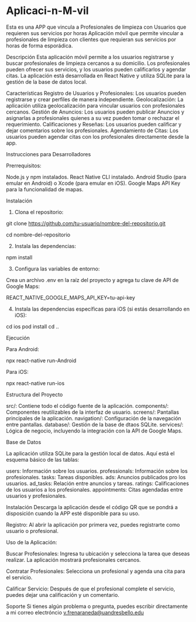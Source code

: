 # Aplicaci-n-M-vil
Esta es una APP que vincula a Profesionales de limpieza con Usuarios que requieren sus servicios por horas
Aplicación móvil que permite vincular a profesionales de limpieza con clientes que requieran sus servicios por horas de forma esporádica.

Descripción
Esta aplicación móvil permite a los usuarios registrarse y buscar profesionales de limpieza cercanos a su domicilio. Los profesionales pueden ofrecer sus servicios, y los usuarios pueden calificarlos y agendar citas. La aplicación está desarrollada en React Native y utiliza SQLite para la gestión de la base de datos local.

Características
Registro de Usuarios y Profesionales: Los usuarios pueden registrarse y crear perfiles de manera independiente.
Geolocalización: La aplicación utiliza geolocalización para vincular usuarios con profesionales cercanos.
Gestión de Anuncios: Los usuarios pueden publicar Anuncios y asignarlas a profesionales quienes a su vez pueden tomar o rechazar el requerimiento.
Calificaciones y Reseñas: Los usuarios pueden calificar y dejar comentarios sobre los profesionales.
Agendamiento de Citas: Los usuarios pueden agendar citas con los profesionales directamente desde la app.

Instrucciones para Desarrolladores

Prerrequisitos:

Node.js y npm instalados.
React Native CLI instalado.
Android Studio (para emular en Android) o Xcode (para emular en iOS).
Google Maps API Key para la funcionalidad de mapas.

Instalación

1. Clona el repositorio:

git clone https://github.com/tu-usuario/nombre-del-repositorio.git

cd nombre-del-repositorio

2. Instala las dependencias:

npm install

3. Configura las variables de entorno:

Crea un archivo .env en la raíz del proyecto y agrega tu clave de API de Google Maps:

REACT_NATIVE_GOOGLE_MAPS_API_KEY=tu-api-key

4. Instala las dependencias específicas para iOS (si estás desarrollando en iOS):

cd ios
pod install
cd ..

Ejecución

Para Android:

npx react-native run-Android

Para iOS:


npx react-native run-ios

Estructura del Proyecto


src/: Contiene todo el código fuente de la aplicación.
components/: Componentes reutilizables de la interfaz de usuario.
screens/: Pantallas principales de la aplicación.
navigation/: Configuración de la navegación entre pantallas.
database/: Gestión de la base de dtaos SQLite.
services/: Lógica de negocio, incluyendo la integración con la API de Google Maps.

Base de Datos

La aplicación utiliza SQLite para la gestión local de datos. 
Aquí está el esquema básico de las tablas:

users: Información sobre los usuarios.
professionals: Información sobre los profesionales.
tasks: Tareas disponibles.
ads: Anuncios publicados pro los usuarios.
ad_tasks: Relación entre anuncios y tareas.
ratings: Calificaciones de los usuarios a los profesionales.
appointments: Citas agendadas entre usuarios y profesionales.

Instalación
Descarga la aplicación desde el código QR que se pondrá a disposición cuando la APP esté disponible para su uso.


Registro: Al abrir la aplicación por primera vez, puedes registrarte como usuario o profesional.

Uso de la Aplicación:

Buscar Profesionales: Ingresa tu ubicación y selecciona la tarea que deseas realizar. La aplicación mostrará profesionales cercanos.

Contratar Profesionales: Selecciona un profesional y agenda una cita para el servicio.

Calificar Servicio: Después de que el profesional complete el servicio, puedes dejar una calificación y un comentario.

Soporte
Si tienes algún problema o pregunta, puedes escribir directamente a mi correo electróncio v.frenaraneda@uandresbello.edu

